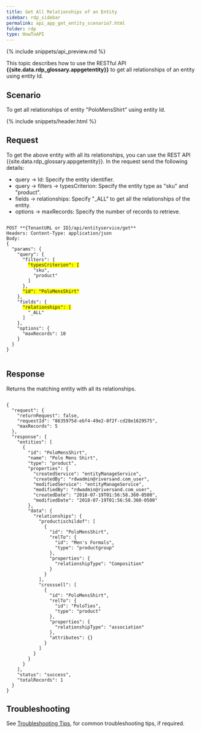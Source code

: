 ```yaml
---
title: Get All Relationships of an Entity
sidebar: rdp_sidebar
permalink: api_app_get_entity_scenario7.html
folder: rdp
type: HowToAPI
---
```


{% include snippets/api_preview.md %}

This topic describes how to use the RESTful API **{{site.data.rdp_glossary.appgetentity}}** to get all relationships of an entity using entity Id.

## Scenario

To get all relationships of entity "PoloMensShirt" using entity Id.

{% include snippets/header.html %}

## Request

To get the above entity with all its relationships, you can use the REST API {{site.data.rdp_glossary.appgetentity}}. In the request send the following details:

* query -> Id: Specify the entity identifier.
* query -> filters -> typesCriterion: Specify the entity type as "sku" and "product".
* fields -> relationships: Specify "_ALL" to get all the relationships of the entity.
* options -> maxRecords: Specify the number of records to retrieve.

<pre>
<code>
POST **{TenantURL or ID}/api/entityservice/get**
Headers: Content-Type: application/json
Body:
{
  "params": {
    "query": {
      "filters": {
        <span style="background-color: #FFFF00">"typesCriterion": [</span>
          "sku",
          "product"
        ]
      },
      <span style="background-color: #FFFF00">"id": "PoloMensShirt"</span>
    },
    "fields": {
      <span style="background-color: #FFFF00">"relationships": [</span>
        "_ALL"
      ]
    },
    "options": {
      "maxRecords": 10
    }
  }
}
</code>
</pre> 

## Response

Returns the matching entity with all its relationships.

<pre><code>
{
  "request": {
    "returnRequest": false,
    "requestId": "8635975d-ebf4-49e2-8f2f-cd28e1629575",
    "maxRecords": 5
  },
  "response": {
    "entities": [
      {
        "id": "PoloMensShirt",
        "name": "Polo Mens Shirt",
        "type": "product",
        "properties": {
          "createdService": "entityManageService",
          "createdBy": "rdwadmin@riversand.com_user",
          "modifiedService": "entityManageService",
          "modifiedBy": "rdwadmin@riversand.com_user",
          "createdDate": "2018-07-19T01:56:58.360-0500",
          "modifiedDate": "2018-07-19T01:56:58.360-0500"
        },
        "data": {
          "relationships": {
            "productischildof": [
              {
                "id": "PoloMensShirt",
                "relTo": {
                  "id": "Men's Formals",
                  "type": "productgroup"
                },
                "properties": {
                  "relationshipType": "Composition"
                }
              }
            ],
            "crosssell": [
              {
                "id": "PoloMensShirt",
                "relTo": {
                  "id": "PoloTies",
                  "type": "product"
                },
                "properties": {
                  "relationshipType": "association"
                },
                "attributes": {}
              }
            ]
          }
        }
      }
    ],
    "status": "success",
    "totalRecords": 1
  }
}
</code></pre> 

## Troubleshooting

See [Troubleshooting Tips](api_troubleshooting_tips.html), for common troubleshooting tips, if required.

